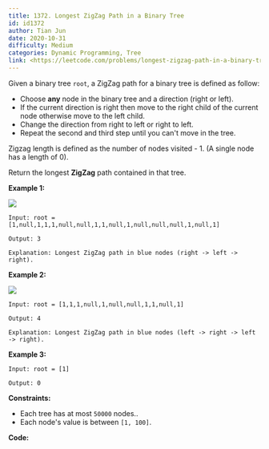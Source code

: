 ```yaml
---
title: 1372. Longest ZigZag Path in a Binary Tree
id: id1372
author: Tian Jun
date: 2020-10-31
difficulty: Medium
categories: Dynamic Programming, Tree
link: <https://leetcode.com/problems/longest-zigzag-path-in-a-binary-tree/description/>
---
```


Given a binary tree `root`, a ZigZag path for a binary tree is defined as
follow:

  * Choose **any** node in the binary tree and a direction (right or left).
  * If the current direction is right then move to the right child of the current node otherwise move to the left child.
  * Change the direction from right to left or right to left.
  * Repeat the second and third step until you can't move in the tree.

Zigzag length is defined as the number of nodes visited - 1. (A single node
has a length of 0).

Return the longest **ZigZag** path contained in that tree.



**Example 1:**

**![](https://assets.leetcode.com/uploads/2020/01/22/sample_1_1702.png)**
            
	Input: root = [1,null,1,1,1,null,null,1,1,null,1,null,null,null,1,null,1]    
	Output: 3    
	Explanation: Longest ZigZag path in blue nodes (right -> left -> right).    

**Example 2:**

**![](https://assets.leetcode.com/uploads/2020/01/22/sample_2_1702.png)**
            
	Input: root = [1,1,1,null,1,null,null,1,1,null,1]    
	Output: 4    
	Explanation: Longest ZigZag path in blue nodes (left -> right -> left -> right).    

**Example 3:**
            
	Input: root = [1]    
	Output: 0    



**Constraints:**

  * Each tree has at most `50000` nodes..
  * Each node's value is between `[1, 100]`.


**Code:**
